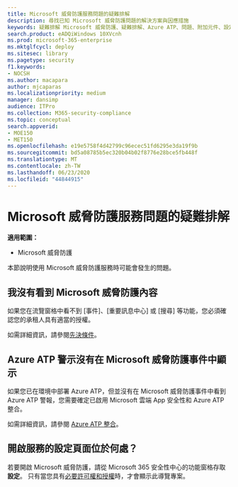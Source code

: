```yaml
---
title: Microsoft 威脅防護服務問題的疑難排解
description: 尋找已知 Microsoft 威脅防護問題的解決方案與因應措施
keywords: 疑難排解 Microsoft 威脅防護、疑難排解、Azure ATP、問題、附加元件、設定頁面
search.product: eADQiWindows 10XVcnh
ms.prod: microsoft-365-enterprise
ms.mktglfcycl: deploy
ms.sitesec: library
ms.pagetype: security
f1.keywords:
- NOCSH
ms.author: macapara
author: mjcaparas
ms.localizationpriority: medium
manager: dansimp
audience: ITPro
ms.collection: M365-security-compliance
ms.topic: conceptual
search.appverid:
- MOE150
- MET150
ms.openlocfilehash: e19e5758f4d42799c96ecec51fd6295e3da19f9b
ms.sourcegitcommit: bd5a08785b5ec320b04b02f8776e28bce5fb448f
ms.translationtype: MT
ms.contentlocale: zh-TW
ms.lasthandoff: 06/23/2020
ms.locfileid: "44844915"
---
```

# <a name="troubleshoot-microsoft-threat-protection-service-issues"></a>Microsoft 威脅防護服務問題的疑難排解

**適用範圍：**
- Microsoft 威脅防護

本節說明使用 Microsoft 威脅防護服務時可能會發生的問題。


## <a name="i-dont-see-microsoft-threat-protection-content"></a>我沒有看到 Microsoft 威脅防護內容
如果您在流覽窗格中看不到 [事件]、[重要訊息中心] 或 [搜尋] 等功能，您必須確認您的承租人具有適當的授權。 

如需詳細資訊，請參閱[先決條件](prerequisites.md)。

## <a name="azure-atp-alerts-are-not-showing-up-in-the-microsoft-threat-protection-incidents"></a>Azure ATP 警示沒有在 Microsoft 威脅防護事件中顯示
如果您已在環境中部署 Azure ATP，但並沒有在 Microsoft 威脅防護事件中看到 Azure ATP 警報，您需要確定已啟用 Microsoft 雲端 App 安全性和 Azure ATP 整合。 

如需詳細資訊，請參閱 [Azure ATP 整合](https://docs.microsoft.com/cloud-app-security/aatp-integration)。

## <a name="where-is-the-settings-page-for-turning-the-service-on"></a>開啟服務的設定頁面位於何處？
若要開啟 Microsoft 威脅防護，請從 Microsoft 365 安全性中心的功能窗格存取**設定**。 只有當您具有[必要許可權和授權](mtp-enable.md#check-license-eligibility-and-required-permissions)時，才會顯示此導覽專案。
 

